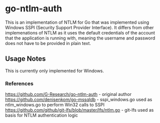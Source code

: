 # go-ntlm-auth

This is an implementation of NTLM for Go that was implemented using Windows SSPI
(Security Support Provider Interface). It differs from other implemenations of
NTLM as it uses the default credentials of the account that the application is
running with, meaning the username and password does not have to be provided in
plain text.

## Usage Notes

This is currently only implemented for Windows.

### References
https://github.com/G-Research/go-ntlm-auth - original author
https://github.com/denisenkom/go-mssqldb - sspi_windows.go used as ntlm_windows.go to perform Win32 calls to SSPI
https://github.com/github/git-lfs/blob/master/lfs/ntlm.go - git-lfs used as basis for NTLM authentication logic
